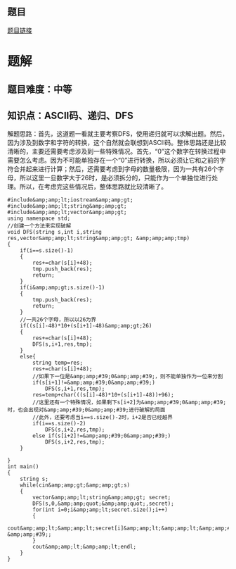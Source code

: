 ## 题目
[题目链接](https://www.nowcoder.com/practice/7a69307e123447c78d948373cdce1745?tpId=182&tqId=325920&sourceUrl=/exam/oj&channenl=wgithub&fromPut=wgithub)

# 题解

## 题目难度：中等

## 知识点：ASCII码、递归、DFS
解题思路：首先，这道题一看就主要考察DFS，使用递归就可以求解出题。然后，因为涉及到数字和字符的转换，这个自然就会联想到ASCII码。整体思路还是比较清晰的，主要还需要考虑涉及到一些特殊情况。首先，“0”这个数字在转换过程中需要怎么考虑。因为不可能单独存在一个“0”进行转换，所以必须让它和之前的字符合并起来进行计算；然后，还需要考虑到字母的数量极限，因为一共有26个字母，所以这里一旦数字大于26时，是必须拆分的，只能作为一个单独位进行处理。所以，在考虑完这些情况后，整体思路就比较清晰了。

```
#include&amp;amp;lt;iostream&amp;amp;gt;
#include&amp;amp;lt;string&amp;amp;gt;
#include&amp;amp;lt;vector&amp;amp;gt;
using namespace std;
//创建一个方法来实现破解
void DFS(string s,int i,string res,vector&amp;amp;lt;string&amp;amp;gt; &amp;amp;amp;tmp)
{
    if(i==s.size()-1)
    {
        res+=char(s[i]+48);
        tmp.push_back(res);
        return;
    }
    if(i&amp;amp;gt;s.size()-1)
    {
        tmp.push_back(res);
        return;
    }
    //一共26个字母，所以以26为界
    if((s[i]-48)*10+(s[i+1]-48)&amp;amp;gt;26)
    {
        res+=char(s[i]+48);
        DFS(s,i+1,res,tmp);
    }
    else{
        string temp=res;
        res+=char(s[i]+48);
        //如果下一位是&amp;amp;#39;0&amp;amp;#39;，则不能单独作为一位来分割
        if(s[i+1]!=&amp;amp;#39;0&amp;amp;#39;)
            DFS(s,i+1,res,tmp);
        res=temp+char(((s[i]-48)*10+(s[i+1]-48))+96);
        //这里还有一个特殊情况，如果剩下s[i+2]为&amp;amp;#39;0&amp;amp;#39;时，也会出现对&amp;amp;#39;0&amp;amp;#39;进行破解的局面
        //此外，还要考虑当i==s.size()-2时，i+2是否已经越界
        if(i==s.size()-2)
            DFS(s,i+2,res,tmp);
        else if(s[i+2]!=&amp;amp;#39;0&amp;amp;#39;)
            DFS(s,i+2,res,tmp);
    }
     
}
int main()
{
    string s;
    while(cin&amp;amp;gt;&amp;amp;gt;s)
    {
        vector&amp;amp;lt;string&amp;amp;gt; secret;
        DFS(s,0,&amp;amp;quot;&amp;amp;quot;,secret);
        for(int i=0;i&amp;amp;lt;secret.size();i++)
        {
            cout&amp;amp;lt;&amp;amp;lt;secret[i]&amp;amp;lt;&amp;amp;lt;&amp;amp;#39; &amp;amp;#39;;
        }
        cout&amp;amp;lt;&amp;amp;lt;endl;
    }
}
```

